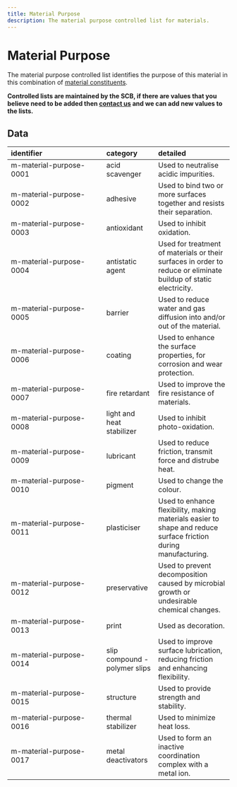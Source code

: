 ```yaml
---
title: Material Purpose
description: The material purpose controlled list for materials.
---
```


# Material Purpose

The material purpose controlled list identifies the purpose of this material in this combination of [material constituents](../constituent-lists/material-constituents.md).

**Controlled lists are maintained by the SCB, if there are values that you believe need to be added then [contact us](https://www.open3p.org/contact/) and we can add new values to the lists.**

## Data
|<div style="width:200px">identifier</div>|category|detailed|
|:-|:-|:-|
|m-material-purpose-0001|acid scavenger|Used to neutralise acidic impurities.|
|m-material-purpose-0002|adhesive|Used to bind two or more surfaces together and resists their separation.|
|m-material-purpose-0003|antioxidant|Used to inhibit oxidation.|
|m-material-purpose-0004|antistatic agent|Used for treatment of materials or their surfaces in order to reduce or eliminate buildup of static electricity.|
|m-material-purpose-0005|barrier|Used to reduce water and gas diffusion into and/or out of the material.|
|m-material-purpose-0006|coating|Used to enhance the surface properties, for corrosion and wear protection.|
|m-material-purpose-0007|fire retardant|Used to improve the fire resistance of materials.|
|m-material-purpose-0008|light and heat stabilizer|Used to inhibit photo-oxidation.|
|m-material-purpose-0009|lubricant|Used to reduce friction, transmit force and distrube heat.|
|m-material-purpose-0010|pigment|Used to change the colour.|
|m-material-purpose-0011|plasticiser|Used to enhance flexibility, making materials easier to shape and reduce surface friction during manufacturing.|
|m-material-purpose-0012|preservative|Used to prevent decomposition caused by microbial growth or undesirable chemical changes.|
|m-material-purpose-0013|print|Used as decoration.|
|m-material-purpose-0014|slip compound - polymer slips|Used to improve surface lubrication, reducing friction and enhancing flexibility.|
|m-material-purpose-0015|structure|Used to provide strength and stability.|
|m-material-purpose-0016|thermal stabilizer|Used to minimize heat loss.|
|m-material-purpose-0017|metal deactivators|Used to form an inactive coordination complex with a metal ion.|